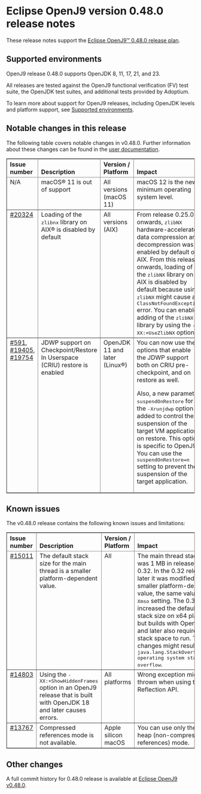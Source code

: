 <!--
* Copyright (c) 2024 IBM Corp. and others
*
* This program and the accompanying materials are made
* available under the terms of the Eclipse Public License 2.0
* which accompanies this distribution and is available at
* https://www.eclipse.org/legal/epl-2.0/ or the Apache
* License, Version 2.0 which accompanies this distribution and
* is available at https://www.apache.org/licenses/LICENSE-2.0.
*
* This Source Code may also be made available under the
* following Secondary Licenses when the conditions for such
* availability set forth in the Eclipse Public License, v. 2.0
* are satisfied: GNU General Public License, version 2 with
* the GNU Classpath Exception [1] and GNU General Public
* License, version 2 with the OpenJDK Assembly Exception [2].
*
* [1] https://www.gnu.org/software/classpath/license.html
* [2] https://openjdk.org/legal/assembly-exception.html
*
* SPDX-License-Identifier: EPL-2.0 OR Apache-2.0 OR GPL-2.0-only WITH Classpath-exception-2.0 OR GPL-2.0-only WITH OpenJDK-assembly-exception-1.0
-->

# Eclipse OpenJ9 version 0.48.0 release notes

These release notes support the [Eclipse OpenJ9&trade; 0.48.0 release plan](https://projects.eclipse.org/projects/technology.openj9/releases/0.48.0/plan).

## Supported environments

OpenJ9 release 0.48.0 supports OpenJDK 8, 11, 17, 21, and 23.

All releases are tested against the OpenJ9 functional verification (FV) test suite, the OpenJDK test suites, and additional tests provided by Adoptium.

To learn more about support for OpenJ9 releases, including OpenJDK levels and platform support, see [Supported environments](https://eclipse.org/openj9/docs/openj9_support/index.html).

## Notable changes in this release

The following table covers notable changes in v0.48.0. Further information about these changes can be found in the [user documentation](https://www.eclipse.org/openj9/docs/version0.48/).

<table cellpadding="4" cellspacing="0" summary="" width="100%" rules="all" frame="border" border="1"><thead align="left">
<tr>
<th valign="bottom">Issue number</th>
<th valign="bottom">Description</th>
<th valign="bottom">Version / Platform</th>
<th valign="bottom">Impact</th>
</tr>
</thead>
<tbody>

<tr>
<td valign="top">N/A</td>
<td valign="top">macOS&reg; 11 is out of support</td>
<td valign="top">All versions (macOS 11)</td>
<td valign="top">macOS 12 is the new minimum operating system level.</td>
</tr>

<tr>
<td valign="top"><a href="https://github.com/eclipse-openj9/openj9/issues/20324">#20324</a></td>
<td valign="top">Loading of the <tt>zlibnx</tt> library on AIX&reg; is disabled by default</td>
<td valign="top">All versions (AIX)</td>
<td valign="top">From release 0.25.0 onwards, <tt>zlibNX</tt> hardware-accelerated data compression and decompression was enabled by default on AIX. From this release onwards, loading of the <tt>zlibNX</tt> library on AIX is disabled by default because using <tt>zlibNX</tt> might cause a <tt>ClassNotFoundException</tt> error. You can enable adding of the <tt>zlibNX</tt> library by using the <tt>-XX:+UseZlibNX</tt> option.</td>
</tr>

<tr>
<td valign="top"><a href="https://github.com/ibmruntimes/openj9-openjdk-jdk/pull/591">#591</a>, <a href="https://github.com/eclipse-openj9/openj9/pull/19405">#19405</a>, <a href="https://github.com/eclipse-openj9/openj9/pull/19754">#19754</a></td>
<td valign="top">JDWP support on Checkpoint/Restore In Userspace (CRIU) restore is enabled</td>
<td valign="top">OpenJDK 11 and later (Linux&reg;)</td>
<td valign="top">You can now use the options that enable the JDWP support both on CRIU pre-checkpoint, and on restore as well.

Also, a new parameter <tt>suspendOnRestore</tt> for the <tt>-Xrunjdwp</tt> option is added to control the suspension of the target VM application on restore. This option is specific to OpenJ9. You can use the <tt>suspendOnRestore=n</tt> setting to prevent the suspension of the target application.</td>
</tr>

</tbody>
</table>

## Known issues

The v0.48.0 release contains the following known issues and limitations:

<table cellpadding="4" cellspacing="0" summary="" width="100%" rules="all" frame="border" border="1">
<thead align="left">
<tr>
<th valign="bottom">Issue number</th>
<th valign="bottom">Description</th>
<th valign="bottom">Version / Platform</th>
<th valign="bottom">Impact</th>
<th valign="bottom">Workaround</th>
</tr>
</thead>

<tbody>

<tr>
<td valign="top"><a href="https://github.com/eclipse-openj9/openj9/issues/15011">#15011</a></td>
<td valign="top">The default stack size for the main thread is a smaller platform-dependent value.</td>
<td valign="top">All</td>
<td valign="top">The main thread stack size was 1 MB in releases before 0.32. In the 0.32 release and later it was modified to a smaller
platform-dependent value, the same value as the <tt>-Xmso</tt> setting. The 0.33 release increased the default <tt>-Xmso</tt> stack size
on x64 platforms, but builds with OpenJDK 17 and later also require more stack space to run. These changes might result in a
<tt>java.lang.StackOverflowError: operating system stack overflow</tt>.</td>
<td valign="top">Use <tt>-Xmso</tt> to set the default stack size. See the default value by using <tt>-verbose:sizes</tt>.</td>
</tr>

<tr>
<td valign="top"><a href="https://github.com/eclipse-openj9/openj9/issues/14803">#14803</a></td>
<td valign="top">Using the <tt>-XX:+ShowHiddenFrames</tt> option in an OpenJ9 release that is built with OpenJDK 18 and later causes errors.</td>
<td valign="top">All platforms</td>
<td valign="top">Wrong exception might be thrown when using the Reflection API.</td>
<td valign="top">Avoid using the <tt>-XX:+ShowHiddenFrames</tt> option with OpenJDK 18 and later.</td>
</tr>

<tr>
<td valign="top"><a href="https://github.com/eclipse-openj9/openj9/issues/13767">#13767</a></td>
<td valign="top">Compressed references mode is not available.</td>
<td valign="top">Apple silicon macOS</td>
<td valign="top">You can use only the large heap (non-compressed references) mode.</td>
<td valign="top">None</td>
</tr>

</tbody>
</table>

## Other changes

A full commit history for 0.48.0 release is available at [Eclipse OpenJ9 v0.48.0](https://github.com/eclipse-openj9/openj9/releases/tag/openj9-0.48.0).

